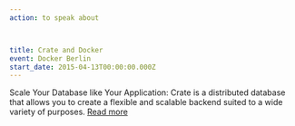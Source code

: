```yaml
---
action: to speak about



title: Crate and Docker
event: Docker Berlin
start_date: 2015-04-13T00:00:00.000Z
---
```


Scale Your Database like Your Application: Crate is a distributed database that allows you to create a flexible and scalable backend suited to a wide variety of purposes. [Read more](https://www.meetup.com/Docker-Berlin/events/221573093/)
